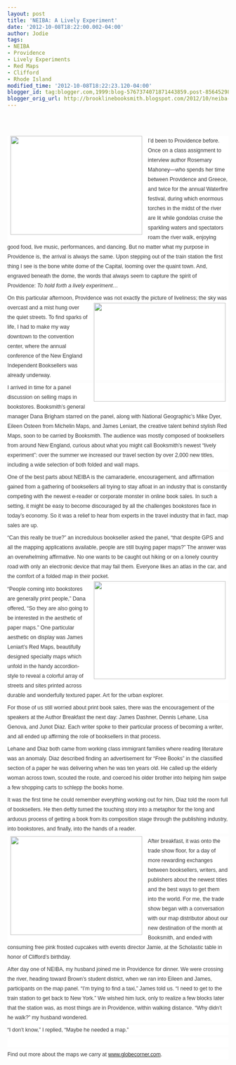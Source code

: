 ```yaml
---
layout: post
title: 'NEIBA: A Lively Experiment'
date: '2012-10-08T18:22:00.002-04:00'
author: Jodie
tags:
- NEIBA
- Providence
- Lively Experiments
- Red Maps
- Clifford
- Rhode Island
modified_time: '2012-10-08T18:22:23.120-04:00'
blogger_id: tag:blogger.com,1999:blog-5767374071871443859.post-8564529847542413327
blogger_orig_url: http://brooklinebooksmith.blogspot.com/2012/10/neiba-lively-experiment.html
---
```


<br /><br /><div style="background-color: white; color: #333333; font-family: Verdana, Tahoma, Arial, serif; font-size: 12.222222328186035px; line-height: 1.8em; margin-bottom: 0.5em; padding: 0px;"><a href="http://globecornerbookstore.com/blogs/wp-content/uploads/2012/10/1003121152.jpg" style="border-bottom-color: rgb(204, 153, 102); border-bottom-style: dotted; border-bottom-width: 1px; color: #585d8b; font-weight: bold; margin: 0px; padding: 0px; text-decoration: none;"><img alt="" class="alignleft size-medium wp-image-8303" height="225" src="http://globecornerbookstore.com/blogs/wp-content/uploads/2012/10/1003121152-300x225.jpg" style="border: 0px; float: left; margin: 0px 0.5em 0.5em 0px; padding: 0px 7px 2px;" title="1003121152" width="300" /></a>I’d been to Providence before. Once on a class assignment to interview author Rosemary Mahoney—who spends her time between Providence and Greece, and twice for the annual Waterfire festival, during which enormous torches in the midst of the river are lit while gondolas cruise the sparkling waters and spectators roam the river walk, enjoying good food, live music, performances, and dancing. But no matter what my purpose in Providence is, the arrival is always the same. Upon stepping out of the train station the first thing I see is the bone white dome of the Capital, looming over the quaint town. And, engraved beneath the dome, the words that always seem to capture the spirit of Providence:&nbsp;<em style="margin: 0px; padding: 0px;">To hold forth a lively experiment…</em></div><div style="background-color: white; color: #333333; font-family: Verdana, Tahoma, Arial, serif; font-size: 12.222222328186035px; line-height: 1.8em; margin-bottom: 0.5em; padding: 0px;">On this particular afternoon, Providence was not exactly the&nbsp;<a href="http://globecornerbookstore.com/blogs/wp-content/uploads/2012/10/1004121150.jpg" style="border-bottom-color: rgb(204, 153, 102); border-bottom-style: dotted; border-bottom-width: 1px; color: #585d8b; font-weight: bold; margin: 0px; padding: 0px; text-decoration: none;"><img alt="" class="alignright size-medium wp-image-8304" height="225" src="http://globecornerbookstore.com/blogs/wp-content/uploads/2012/10/1004121150-300x225.jpg" style="border: 0px; float: right; margin: 0px 0px 0.5em 0.5em; padding: 0px 7px 2px;" title="1004121150" width="300" /></a>picture of liveliness; the sky was overcast and a mist hung over the quiet streets. To find sparks of life, I had to make my way downtown to the convention center, where the annual conference of the New England Independent Booksellers was already underway.</div><div style="background-color: white; color: #333333; font-family: Verdana, Tahoma, Arial, serif; font-size: 12.222222328186035px; line-height: 1.8em; margin-bottom: 0.5em; padding: 0px;">I arrived in time for a panel discussion on selling maps in bookstores. Booksmith’s general manager Dana Brigham starred on the panel, along with National Geographic’s Mike Dyer, Eileen Osteen from Michelin Maps, and James Leniart, the creative talent behind stylish Red Maps, soon to be carried by Booksmith. The audience was mostly composed of booksellers from around New England, curious about what you might call Booksmith’s newest “lively experiment”: over the summer we increased our travel section by over 2,000 new titles, including a wide selection of both folded and wall maps.</div><div style="background-color: white; color: #333333; font-family: Verdana, Tahoma, Arial, serif; font-size: 12.222222328186035px; line-height: 1.8em; margin-bottom: 0.5em; padding: 0px;">One of the best parts about NEIBA is the camaraderie, encouragement, and affirmation gained from a gathering of booksellers all trying to stay afloat in an industry that is constantly competing with the newest e-reader or corporate monster in online book sales. In such a setting, it might be easy to become discouraged by all the challenges bookstores face in today’s economy. So it was a relief to hear from experts in the travel industry that in fact, map sales are up.</div><div style="background-color: white; color: #333333; font-family: Verdana, Tahoma, Arial, serif; font-size: 12.222222328186035px; line-height: 1.8em; margin-bottom: 0.5em; padding: 0px;">“Can this really be true?” an incredulous bookseller asked the panel, “that despite GPS and all the mapping applications available, people are still buying paper maps?” The answer was an overwhelming affirmative. No one wants to be caught out hiking or on a lonely country road with only an electronic device that may fail them. Everyone likes an atlas in the car, and the comfort of a folded map in their pocket.<a href="http://globecornerbookstore.com/blogs/wp-content/uploads/2012/10/VeniceRedMap2012.jpg" style="border-bottom-color: rgb(204, 153, 102); border-bottom-style: dotted; border-bottom-width: 1px; color: #585d8b; font-weight: bold; margin: 0px; padding: 0px; text-decoration: none;"><img alt="" class="alignright size-medium wp-image-8305" height="223" src="http://globecornerbookstore.com/blogs/wp-content/uploads/2012/10/VeniceRedMap2012-300x223.jpg" style="border: 0px; float: right; margin: 0px 0px 0.5em 0.5em; padding: 0px 7px 2px;" title="VeniceRedMap2012" width="300" /></a></div><div style="background-color: white; color: #333333; font-family: Verdana, Tahoma, Arial, serif; font-size: 12.222222328186035px; line-height: 1.8em; margin-bottom: 0.5em; padding: 0px;">“People coming into bookstores are generally print people,” Dana offered, “So they are also going to be interested in the aesthetic of paper maps.” One particular aesthetic on display was James Leniart’s Red Maps, beautifully designed specialty maps which unfold in the handy accordion-style to reveal a colorful array of streets and sites printed across durable and wonderfully textured paper. Art for the urban explorer.</div><div style="background-color: white; color: #333333; font-family: Verdana, Tahoma, Arial, serif; font-size: 12.222222328186035px; line-height: 1.8em; margin-bottom: 0.5em; padding: 0px;">For those of us still worried about print book sales, there was the encouragement of the speakers at the Author Breakfast the next day: James Dashner, Dennis Lehane, Lisa Genova, and Junot Diaz. Each writer spoke to their particular process of becoming a writer, and all ended up affirming the role of booksellers in that process.</div><div style="background-color: white; color: #333333; font-family: Verdana, Tahoma, Arial, serif; font-size: 12.222222328186035px; line-height: 1.8em; margin-bottom: 0.5em; padding: 0px;">Lehane and Diaz both came from working class immigrant families where reading literature was an anomaly. Diaz described finding an advertisement for “Free Books” in the classified section of a paper he was delivering when he was ten years old. He called up the elderly woman across town, scouted the route, and coerced his older brother into helping him swipe a few shopping carts to schlepp the books home.</div><div style="background-color: white; color: #333333; font-family: Verdana, Tahoma, Arial, serif; font-size: 12.222222328186035px; line-height: 1.8em; margin-bottom: 0.5em; padding: 0px;">It was the first time he could remember everything working out for him, Diaz told the room full of booksellers. He then deftly turned the touching story into a metaphor for the long and arduous process of getting a book from its composition stage through the publishing industry, into bookstores, and finally, into the hands of a reader.</div><div style="background-color: white; color: #333333; font-family: Verdana, Tahoma, Arial, serif; font-size: 12.222222328186035px; line-height: 1.8em; margin-bottom: 0.5em; padding: 0px;"><a href="http://globecornerbookstore.com/blogs/wp-content/uploads/2012/10/1004121538d.jpg" style="border-bottom-color: rgb(204, 153, 102); border-bottom-style: dotted; border-bottom-width: 1px; color: #585d8b; font-weight: bold; margin: 0px; padding: 0px; text-decoration: none;"><img alt="" class="alignleft size-medium wp-image-8307" height="225" src="http://globecornerbookstore.com/blogs/wp-content/uploads/2012/10/1004121538d-300x225.jpg" style="border: 0px; float: left; margin: 0px 0.5em 0.5em 0px; padding: 0px 7px 2px;" title="1004121538d" width="300" /></a>After breakfast, it was onto the trade show floor, for a day of more rewarding exchanges between booksellers, writers, and publishers about the newest titles and the best ways to get them into the world. For me, the trade show began with a conversation with our map distributor about our new destination of the month at Booksmith, and ended with consuming free pink frosted cupcakes with events director Jamie, at the Scholastic table in honor of Clifford’s birthday.</div><div style="background-color: white; color: #333333; font-family: Verdana, Tahoma, Arial, serif; font-size: 12.222222328186035px; line-height: 1.8em; margin-bottom: 0.5em; padding: 0px;">After day one of NEIBA, my husband joined me in Providence for dinner. We were crossing the river, heading toward Brown’s student district, when we ran into Eileen and James, participants on the map panel. “I’m trying to find a taxi,” James told us. “I need to get to the train station to get back to New York.” We wished him luck, only to realize a few blocks later that the station was, as most things are in Providence, within walking distance. “Why didn’t he walk?” my husband wondered.</div><div style="background-color: white; color: #333333; font-family: Verdana, Tahoma, Arial, serif; font-size: 12.222222328186035px; line-height: 1.8em; margin-bottom: 0.5em; padding: 0px;">“I don’t know,” I replied, “Maybe he needed a map.”</div><div style="background-color: white; color: #333333; font-family: Verdana, Tahoma, Arial, serif; font-size: 12.222222328186035px; line-height: 1.8em; margin-bottom: 0.5em; padding: 0px;"><br /></div><div style="background-color: white; color: #333333; font-family: Verdana, Tahoma, Arial, serif; font-size: 12.222222328186035px; line-height: 1.8em; margin-bottom: 0.5em; padding: 0px;">Find out more about the maps we carry at <a href="http://www.globecorner.com/">www.globecorner.com</a>.</div>